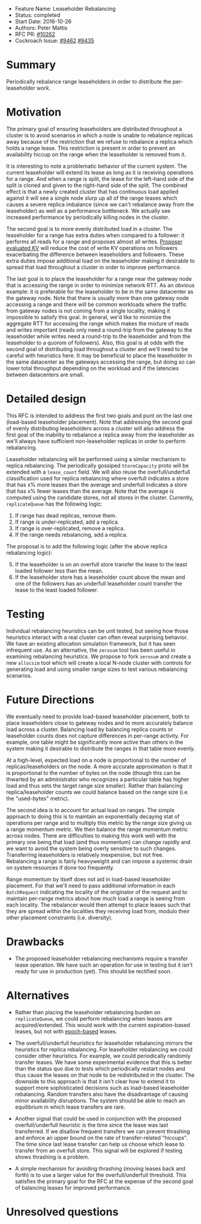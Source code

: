 - Feature Name: Leaseholder Rebalancing
- Status: completed
- Start Date: 2016-10-26
- Authors: Peter Mattis
- RFC PR: [#10262](https://github.com/weisslj/cockroach/pull/10262)
- Cockroach Issue: [#9462](https://github.com/weisslj/cockroach/issues/9462) [#9435](https://github.com/weisslj/cockroach/issues/9435)

# Summary

Periodically rebalance range leaseholders in order to distribute the
per-leaseholder work.

# Motivation

The primary goal of ensuring leaseholders are distributed throughout a
cluster is to avoid scenarios in which a node is unable to rebalance
replicas away because of the restriction that we refuse to rebalance a
replica which holds a range lease. This restriction is present in
order to prevent an availability hiccup on the range when the
leaseholder is removed from it.

It is interesting to note a problematic behavior of the current
system. The current leaseholder will extend its lease as long as it is
receiving operations for a range. And when a range is split, the lease
for the left-hand side of the split is cloned and given to the
right-hand side of the split. The combined effect is that a newly
created cluster that has continuous load applied against it will see a
single node slurp up all of the range leases which causes a severe
replica imbalance (since we can't rebalance away from the leaseholder)
as well as a performance bottleneck. We actually see increased
performance by periodically killing nodes in the cluster.

The second goal is to more evenly distributed load in a cluster. The
leaseholder for a range has extra duties when compared to a follower:
it performs all reads for a range and proposes almost all
writes. [Proposer evaluated KV](20160420_proposer_evaluated_kv.md) will
reduce the cost of write KV operations on followers exacerbating the
difference between leaseholders and followers. These extra duties
impose additional load on the leaseholder making it desirable to
spread that load throughout a cluster in order to improve performance.

The last goal is to place the leaseholder for a range near the gateway
node that is accessing the range in order to minimize network RTT. As
an obvious example: it is preferable for the leaseholder to be in the
same datacenter as the gateway node. Note that there is usually more
than one gateway node accessing a range and there will be common
workloads where the traffic from gateway nodes is not coming from a
single locality, making it impossible to satisfy this goal. In general,
we'd like to minimize the aggregate RTT for accessing the range which
makes the mixture of reads and writes important (reads only need a
round-trip from the gateway to the leaseholder while writes need a
round-trip to the leaseholder and from the leaseholder to a quorom of
followers). Also, this goal is at odds with the second goal of
distributing load throughout a cluster and we'll need to be careful
with heuristics here. It may be beneficial to place the leaseholder in
the same datacenter as the gateways accessing the range, but doing so
can lower total throughput depending on the workload and if the
latencies between datacenters are small.

# Detailed design

This RFC is intended to address the first two goals and punt on the
last one (load-based leaseholder placement). Note that addressing the
second goal of evenly distributing leaseholders across a cluster will
also address the first goal of the inability to rebalance a replica
away from the leaseholder as we'll always have sufficient
non-leaseholder replicas in order to perform rebalancing.

Leaseholder rebalancing will be performed using a similar mechanism to
replica rebalancing. The periodically gossiped `StoreCapacity` proto
will be extended with a `lease_count` field. We will also reuse the
overfull/underfull classification used for replica rebalancing where
overfull indicates a store that has x% more leases than the average
and underfull indicates a store that has x% fewer leases than the
average. Note that the average is computed using the candidate stores,
not all stores in the cluster. Currently, `replicateQueue` has the
following logic:

1. If range has dead replicas, remove them.
2. If range is under-replicated, add a replica.
3. If range is over-replicated, remove a replica.
4. If the range needs rebalancing, add a replica.

The proposal is to add the following logic (after the above replica
rebalancing logic):

5. If the leaseholder is on an overfull store transfer the lease to
the least loaded follower less than the mean.
6. If the leaseholder store has a leaseholder count above the mean and
one of the followers has an underfull leaseholder count transfer the
lease to the least loaded follower.

# Testing

Individual rebalancing heuristics can be unit tested, but seeing how
those heuristics interact with a real cluster can often reveal
surprising behavior. We have an existing allocation simulation
framework, but it has seen infrequent use. As an alternative, the
`zerosum` tool has been useful in examining rebalancing heuristics. We
propose to fork `zerosum` and create a new `allocsim` tool which will
create a local N-node cluster with controls for generating load and
using smaller range sizes to test various rebalancing scenarios.

# Future Directions

We eventually need to provide load-based leaseholder placement, both
to place leaseholders close to gateway nodes and to more accurately
balance load across a cluster. Balancing load by balancing replica
counts or leaseholder counts does not capture differences in per-range
activity. For example, one table might be significantly more active
than others in the system making it desirable to distribute the ranges
in that table more evenly.

At a high-level, expected load on a node is proportional to the number
of replicas/leaseholders on the node. A more accurate approximation is
that it is proportional to the number of bytes on the node (though
this can be thwarted by an administrator who recognizes a particular
table has higher load and thus sets the target range size
smaller). Rather than balancing replica/leaseholder counts we could
balance based on the range size (i.e. the "used-bytes" metric).

The second idea is to account for actual load on ranges. The simple
approach to doing this is to maintain an exponentially decaying stat
of operations per range and to multiply this metric by the range size
giving us a range momentum metric. We then balance the range momentum
metric across nodes. There are difficulties to making this work well
with the primary one being that load (and thus momentum) can change
rapidly and we want to avoid the system being overly sensitive to such
changes. Transferring leaseholders is relatively inexpensive, but not
free. Rebalancing a range is fairly heavyweight and can impose a
systemic drain on system resources if done too frequently.

Range momentum by itself does not aid in load-based leaseholder
placement. For that we'll need to pass additional information in each
`BatchRequest` indicating the locality of the originator of the
request and to maintain per-range metrics about how much load a range
is seeing from each locality. The rebalancer would then attempt to
place leases such that they are spread within the localities they
receiving load from, modulo their other placement constraints
(i.e. diversity).

# Drawbacks

* The proposed leaseholder rebalancing mechanisms require a transfer
  lease operation. We have such an operation for use in testing but it
  isn't ready for use in production (yet). This should be rectified
  soon.

# Alternatives

* Rather than placing the leaseholder rebalancing burden on
  `replicateQueue`, we could perform rebalancing when leases are
  acquired/extended. This would work with the current expiration-based
  leases, but not with [epoch-based](20160210_range_leases.md) leases.

* The overfull/underfull heuristics for leaseholder rebalancing
  mirrors the heuristics for replica rebalancing. For leaseholder
  rebalancing we could consider other heuristics. For example, we
  could periodically randomly transfer leases. We have some
  experimental evidence that this is better than the status quo due to
  tests which periodically restart nodes and thus cause the leases on
  that node to be redistributed in the cluster. The downside to this
  approach is that it isn't clear how to extend it to support more
  sophisticated decisions such as load-based leaseholder
  rebalancing. Random transfers also have the disadvantage of causing
  minor availability disruptions. The system should be able to reach
  an equilibrium in which lease transfers are rare.

* Another signal that could be used in conjunction with the proposed
  overfull/underfull heuristic is the time since the lease was last
  transferred. If we disallow frequent transfers we can prevent
  thrashing and enforce an upper bound on the rate of transfer-related
  "hiccups". The time since last lease transfer can help us choose
  which lease to transfer from an overfull store. This signal will be
  explored if testing shows thrashing is a problem.

* A simple mechanism for avoiding thrashing (moving leases back and
  forth) is to use a larger value for the overfull/underfull
  threshold. This satisfies the primary goal for the RFC at the
  expense of the second goal of balancing leases for improved
  performance.

# Unresolved questions
